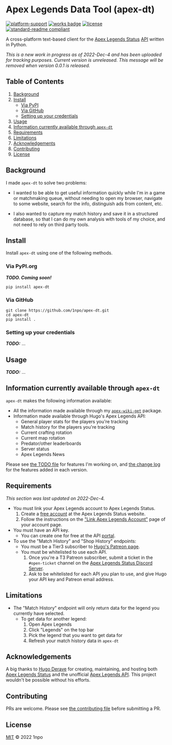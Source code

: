 # Apex Legends Data Tool (apex-dt)

[![platform-support](https://img.shields.io/badge/platform-windows%20%7C%20linux%20%7C%20osx-blue)](platform) [![works badge](https://cdn.jsdelivr.net/gh/nikku/works-on-my-machine@v0.2.0/badge.svg)](https://github.com/nikku/works-on-my-machine#alternatives) [![license](https://img.shields.io/github/license/1npo/apex-dt)](LICENSE) [![standard-readme compliant](https://img.shields.io/badge/readme%20style-standard-brightgreen.svg?style=flat-square)](https://github.com/RichardLitt/standard-readme) 

A cross-platform text-based client for the [Apex Legends Status](https://apexlegendsstatus.com) [API](https://apexlegendsapi.com/#introduction) written in Python.

*This is a new work in progress as of 2022-Dec-4 and has been uploaded for tracking purposes. Current version is unreleased. This message will be removed when version 0.0.1 is released.*

## Table of Contents

1. [Background](#background)
2. [Install](#install)
	- [Via PyPI](#via-pypiorg)
	- [Via GitHub](#via-github)
	- [Setting up your credentials](#setting-up-your-credentials)
3. [Usage](#usage)
4. [Information currently available through `apex-dt`](#information-currently-available-through-apex-dt)
5. [Requirements](#requirements)
6. [Limitations](#limitations)
7. [Acknowledgements](#acknowledgements)
8. [Contributing](#contributing)
9. [License](#license)

## Background

I made `apex-dt` to solve two problems:

- I wanted to be able to get useful information quickly while I'm in a game or matchmaking queue, without needing to open my browser, navigate to some website, search for the info, distinguish ads from content, etc.

- I also wanted to capture my match history and save it in a structured database, so that I can do my own analysis with tools of my choice, and not need to rely on third party tools.

## Install

Install `apex-dt` using one of the following methods.

### Via PyPI.org

***TODO. Coming soon!***

```
pip install apex-dt
```

### Via GitHub

```
git clone https://github.com/1npo/apex-dt.git
cd apex-dt
pip install .
```

### Setting up your credentials

***TODO:*** ... 

## Usage

***TODO:*** ...

## Information currently available through `apex-dt`

`apex-dt` makes the following information available:

- All the information made available through my [`apex-wiki-get`](http://github.com/1npo/apex-wiki-get) package.
- Information made available through Hugo's Apex Legends API:
	- General player stats for the players you're tracking
	- Match history for the players you're tracking
	- Current crafting rotation
	- Current map rotation
	- Predator/other leaderboards
	- Server status
	- Apex Legends News

Please see [the TODO file](TODO.md) for features I'm working on, and [the change log](CHANGELOG.md) for the features added in each version.

## Requirements

*This section was last updated on 2022-Dec-4.*

- You must link your Apex Legends account to Apex Legends Status.
	1. Create a [free account](https://apexlegendsstatus.com/register) at the Apex Legends Status website.
	2. Follow the instructions on the ["Link Apex Legends Account"](https://apexlegendsstatus.com/account/claim) page of your account page.
- You must have an API key.
	- You can create one for free at the API [portal](https://portal.apexlegendsapi.com/).
- To use the "Match History" and "Shop History" endpoints:
	- You must be a Tier3 subscriber to [Hugo's Patreon page](https://www.patreon.com/hugodev/posts).
	- You must be whitelisted to use each API.
		1. Once you're a T3 Patreon subscriber, submit a ticket in the `#open-ticket` channel on the [Apex Legends Status Discord Server](https://discord.gg/zsm52M7).
		2. Ask to be whitelisted for each API you plan to use, and give Hugo your API key and Patreon email address.

## Limitations

- The "Match History" endpoint will only return data for the legend you currently have selected.
	- To get data for another legend:
		1. Open Apex Legends
		2. Click "Legends" on the top bar
		3. Pick the legend that you want to get data for
		4. Refresh your match history data in `apex-dt`

## Acknowledgements

A big thanks to [Hugo Derave](https://github.com/HugoDerave) for creating, maintaining, and hosting both [Apex Legends Status](https://apexlegendsstatus.com/) and the unofficial [Apex Legends API](https://apexlegendsapi.com/#introduction). This project wouldn't be possible without his efforts.

## Contributing

PRs are welcome. Please see [the contributing file](CONTRIBUTING.md) before submitting a PR.

## License

[MIT](LICENSE) © 2022 1npo
